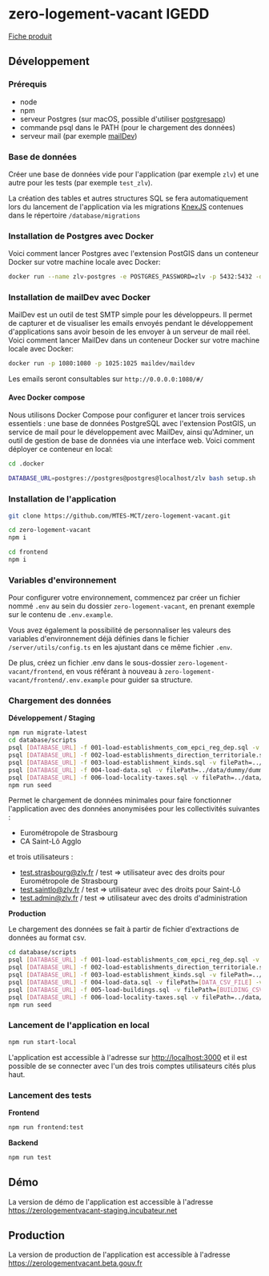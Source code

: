 # zero-logement-vacant IGEDD

[Fiche produit](https://beta.gouv.fr/startups/zero-logement-vacant.html)

## Développement

### Prérequis

* node
* npm
* serveur Postgres (sur macOS, possible d'utiliser [postgresapp](https://postgresapp.com>))
* commande psql dans le PATH (pour le chargement des données)
* serveur mail (par exemple [mailDev](https://github.com/maildev/maildev))

### Base de données

Créer une base de données vide pour l'application (par exemple `zlv`) et une autre pour les tests (par exemple `test_zlv`).

La création des tables et autres structures SQL se fera automatiquement lors du lancement de l'application via les migrations [KnexJS](http://knexjs.org/#Migrations) contenues dans le répertoire `/database/migrations`

### Installation de Postgres avec Docker

Voici comment lancer Postgres avec l'extension PostGIS dans un conteneur Docker sur votre machine locale avec Docker:

```bash
docker run --name zlv-postgres -e POSTGRES_PASSWORD=zlv -p 5432:5432 -d postgis/postgis
```

### Installation de mailDev avec Docker

MailDev est un outil de test SMTP simple pour les développeurs. Il permet de capturer et de visualiser les emails envoyés pendant le développement d'applications sans avoir besoin de les envoyer à un serveur de mail réel. Voici comment lancer MailDev dans un conteneur Docker sur votre machine locale avec Docker:

```bash
docker run -p 1080:1080 -p 1025:1025 maildev/maildev
```

Les emails seront consultables sur `http://0.0.0.0:1080/#/`

#### Avec Docker compose

Nous utilisons Docker Compose pour configurer et lancer trois services essentiels : une base de données PostgreSQL avec l'extension PostGIS, un service de mail pour le développement avec MailDev, ainsi qu'Adminer, un outil de gestion de base de données via une interface web. Voici comment déployer ce conteneur en local:

```bash
cd .docker

DATABASE_URL=postgres://postgres@postgres@localhost/zlv bash setup.sh
```

### Installation de l'application

```bash
git clone https://github.com/MTES-MCT/zero-logement-vacant.git

cd zero-logement-vacant
npm i

cd frontend
npm i
```

### Variables d'environnement

Pour configurer votre environnement, commencez par créer un fichier nommé `.env` au sein du dossier `zero-logement-vacant`, en prenant exemple sur le contenu de `.env.example`.

Vous avez également la possibilité de personnaliser les valeurs des variables d'environnement déjà définies dans le fichier `/server/utils/config.ts` en les ajustant dans ce même fichier `.env`.

De plus, créez un fichier .env dans le sous-dossier `zero-logement-vacant/frontend`, en vous référant à nouveau à `zero-logement-vacant/frontend/.env.example` pour guider sa structure.

### Chargement des données

**Développement / Staging**

```bash
npm run migrate-latest
cd database/scripts
psql [DATABASE_URL] -f 001-load-establishments_com_epci_reg_dep.sql -v filePath=../data/common/com_epci_dep_reg.csv
psql [DATABASE_URL] -f 002-load-establishments_direction_territoriale.sql -v filePath=../data/common/direction_territoriale.csv
psql [DATABASE_URL] -f 003-load-establishment_kinds.sql -v filePath=../data/common/nature_juridique.csv
psql [DATABASE_URL] -f 004-load-data.sql -v filePath=../data/dummy/dummy_data.csv -v dateFormat="'MM/DD/YY'"
psql [DATABASE_URL] -f 006-load-locality-taxes.sql -v filePath=../data/common/taxe.csv
npm run seed
```

Permet le chargement de données minimales pour faire fonctionner l'application avec des données anonymisées pour les collectivités suivantes :
- Eurométropole de Strasbourg
- CA Saint-Lô Agglo

et trois utilisateurs :
- test.strasbourg@zlv.fr / test => utilisateur avec des droits pour Eurométropole de Strasbourg
- test.saintlo@zlv.fr / test => utilisateur avec des droits pour Saint-Lô
- test.admin@zlv.fr / test => utilisateur avec des droits d'administration

**Production**

Le chargement des données se fait à partir de fichier d'extractions de données au format csv.

```bash
cd database/scripts
psql [DATABASE_URL] -f 001-load-establishments_com_epci_reg_dep.sql -v filePath=../data/common/com_epci_dep_reg.csv
psql [DATABASE_URL] -f 002-load-establishments_direction_territoriale.sql -v filePath=../data/common/direction_territoriale.csv
psql [DATABASE_URL] -f 003-load-establishment_kinds.sql -v filePath=../data/common/nature_juridique.csv
psql [DATABASE_URL] -f 004-load-data.sql -v filePath=[DATA_CSV_FILE] -v dateFormat=[DATE_FORMAT]
psql [DATABASE_URL] -f 005-load-buildings.sql -v filePath=[BUILDING_CSV_FILE]
psql [DATABASE_URL] -f 006-load-locality-taxes.sql -v filePath=../data/common/taxe.csv
npm run seed
```

### Lancement de l'application en local

```bash
npm run start-local
```

L'application est accessible à l'adresse sur <http://localhost:3000> et il est possible de se connecter avec l'un des trois comptes utilisateurs cités plus haut.

### Lancement des tests

**Frontend**

```bash
npm run frontend:test
```

**Backend**

```bash
npm run test
```

## Démo

La version de démo de l'application est accessible à l'adresse <https://zerologementvacant-staging.incubateur.net>

## Production

La version de production de l'application  est accessible à l'adresse <https://zerologementvacant.beta.gouv.fr>
